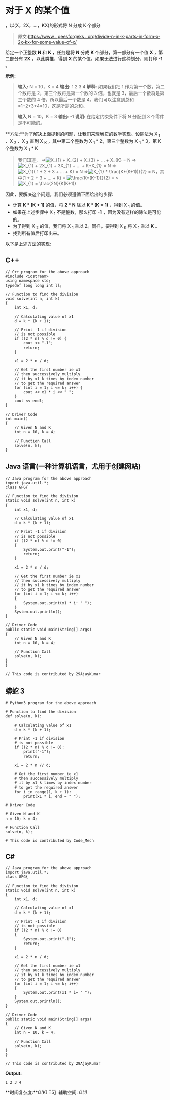 # 对于 X 的某个值

，以(X，2X，…，KX)的形式将 N 分成 K 个部分

> 原文:[https://www . geesforgeks . org/divide-n-in-k-parts-in-form-x-2x-kx-for-some-value-of-x/](https://www.geeksforgeeks.org/divide-n-into-k-parts-in-the-form-x-2x-kx-for-some-value-of-x/)

给定一个正整数 **N** 和 **K** ，任务是将 **N** 分成 **K** 个部分，第一部分有一个值 **X** ，第二部分有 **2X** ，以此类推，得到 **X** 的某个值。如果无法进行这种划分，则打印 **-1** 。

**示例:**

> **输入:** N = 10，K = 4
> **输出:** 1 2 3 4
> **解释:**
> 如果我们把 1 作为第一个数，第二个数将是 2，第三个数将是第一个数的 3 倍，也就是 3，最后一个数将是第三个数的 4 倍，所以最后一个数是 4。我们可以注意到总和=1+2+3+4=10，这是所需的总和。
> 
> **输入** N = 10，K = 3
> **输出:** -1
> **说明:**
> 在给定约束条件下将 N 分配到 3 个零件是不可能的。

**方法:**为了解决上面提到的问题，让我们来理解它的数学实现。设除法为 X <sub>1</sub> 、X <sub>2</sub> 、X <sub>3</sub> 直到 X <sub>K</sub> ，其中第二个整数为 X <sub>1</sub> * 2，第三个整数为 X <sub>1</sub> * 3，第 K 个整数为 X <sub>1</sub> * K

> 我们知道，
> =>![ X_{1} + X_{2} + X_{3} + ... +  X_{K} = N ](img/77b75779a4d445c6a1f1e02023af4478.png "Rendered by QuickLaTeX.com")
> =>![X_{1} + 2*X_{1} + 3*X_{1} + ... +  K*X_{1} = N](img/549b84d68f205f49401faaed6eddbe5f.png "Rendered by QuickLaTeX.com")
> =>![X_{1}( 1 + 2 + 3 + ... + K) = N](img/51843468d3cd2dddaf2e91916535d6d3.png "Rendered by QuickLaTeX.com")
> =>![X_{1} * \frac{K*(K+1))}{2} = N](img/65f7f2d147228ebaf5299da8ba9cbce2.png "Rendered by QuickLaTeX.com")，其中(1 + 2 + 3 + … + K) = ![\frac{K*(K+1))}{2}](img/c3ec4dceaf0e73a9169be032bfdd1feb.png "Rendered by QuickLaTeX.com")
> = > ![X_{1} =  \frac{2*N}{K*(K+1)}](img/eaaa42dbdc383577fd7e5cd23fe52196.png "Rendered by QuickLaTeX.com")

因此，要解决这个问题，我们必须遵循下面给出的步骤:

*   计算 **K * (K + 1)** 的值，将 **2 * N** 除以 **K * (K + 1)** ，得到 X <sub>1</sub> 的值。
*   如果在上述步骤中 X <sub>1</sub> 不是整数，那么打印 **-1** ，因为没有这样的除法是可能的。
*   为了得到 X <sub>2</sub> 的值，我们将 X <sub>1</sub> 乘以 2。同样，要得到 X <sub>K</sub> 将 X <sub>1</sub> 乘以 **K** 。
*   找到所有值后打印出来。

以下是上述方法的实现:

## C++

```
// C++ program for the above approach
#include <iostream>
using namespace std;
typedef long long int ll;

// Function to find the division
void solve(int n, int k)
{
    int x1, d;

    // Calculating value of x1
    d = k * (k + 1);

    // Print -1 if division
    // is not possible
    if ((2 * n) % d != 0) {
        cout << "-1";
        return;
    }

    x1 = 2 * n / d;

    // Get the first number ie x1
    // then successively multiply
    // it by x1 k times by index number
    // to get the required answer
    for (int i = 1; i <= k; i++) {
        cout << x1 * i << " ";
    }
    cout << endl;
}

// Driver Code
int main()
{
    // Given N and K
    int n = 10, k = 4;

    // Function Call
    solve(n, k);
}
```

## Java 语言(一种计算机语言，尤用于创建网站)

```
// Java program for the above approach
import java.util.*;
class GFG{

// Function to find the division
static void solve(int n, int k)
{
    int x1, d;

    // Calculating value of x1
    d = k * (k + 1);

    // Print -1 if division
    // is not possible
    if ((2 * n) % d != 0)
    {
        System.out.print("-1");
        return;
    }

    x1 = 2 * n / d;

    // Get the first number ie x1
    // then successively multiply
    // it by x1 k times by index number
    // to get the required answer
    for (int i = 1; i <= k; i++)
    {
        System.out.print(x1 * i+ " ");
    }
    System.out.println();
}

// Driver Code
public static void main(String[] args)
{
    // Given N and K
    int n = 10, k = 4;

    // Function Call
    solve(n, k);
}
}

// This code is contributed by 29AjayKumar
```

## 蟒蛇 3

```
# Python3 program for the above approach

# Function to find the division
def solve(n, k):

    # Calculating value of x1
    d = k * (k + 1);

    # Print -1 if division
    # is not possible
    if ((2 * n) % d != 0):
        print("-1");
        return;

    x1 = 2 * n // d;

    # Get the first number ie x1
    # then successively multiply
    # it by x1 k times by index number
    # to get the required answer
    for i in range(1, k + 1):
        print(x1 * i, end = " ");

# Driver Code

# Given N and K
n = 10; k = 4;

# Function Call
solve(n, k);

# This code is contributed by Code_Mech
```

## C#

```
// Java program for the above approach
import java.util.*;
class GFG{

// Function to find the division
static void solve(int n, int k)
{
    int x1, d;

    // Calculating value of x1
    d = k * (k + 1);

    // Print -1 if division
    // is not possible
    if ((2 * n) % d != 0)
    {
        System.out.print("-1");
        return;
    }

    x1 = 2 * n / d;

    // Get the first number ie x1
    // then successively multiply
    // it by x1 k times by index number
    // to get the required answer
    for (int i = 1; i <= k; i++)
    {
        System.out.print(x1 * i+ " ");
    }
    System.out.println();
}

// Driver Code
public static void main(String[] args)
{
    // Given N and K
    int n = 10, k = 4;

    // Function Call
    solve(n, k);
}
}

// This code is contributed by 29AjayKumar
```

**Output:**

```
1 2 3 4

```

**时间复杂度:***O(K)*
T5】辅助空间: *O(1)*